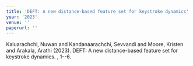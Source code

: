 ```yaml
---
title: 'DEFT: A new distance-based feature set for keystroke dynamics'
year: '2023'
venue: ''
paperurl: ''
---
```

Kaluarachchi, Nuwan and Kandanaarachchi, Sevvandi and Moore, Kristen and Arakala, Arathi (2023). DEFT: A new distance-based feature set for keystroke dynamics. , 1--6.

